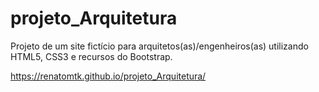 # projeto_Arquitetura
Projeto de um site fictício para arquitetos(as)/engenheiros(as) utilizando HTML5, CSS3 e recursos do Bootstrap.

https://renatomtk.github.io/projeto_Arquitetura/
